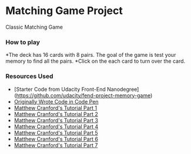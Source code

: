 # Matching Game Project

Classic Matching Game

### How to play

*The deck has 16 cards with 8 pairs. The goal of the game is test your memory to find all the pairs.
*Click on the each card to turn over the card.



### Resources Used

* [Starter Code from Udacity Front-End Nanodegree] (https://github.com/udacity/fend-project-memory-game)
* [Originally Wrote Code in Code Pen](https://codepen.io/lindsayanunez/pen/rZGLzw?editors=1010)
* [Matthew Cranford's Tutorial Part 1](https://matthewcranford.com/memory-game-walkthrough-part-1-setup/)
* [Matthew Cranford's Tutorial Part 2](https://matthewcranford.com/memory-game-walkthrough-part-2-toggling-cards/)
* [Matthew Cranford's Tutorial Part 3](https://matthewcranford.com/memory-game-walkthrough-part-3-matching-pairs/)
* [Matthew Cranford's Tutorial Part 4](https://matthewcranford.com/memory-game-walkthrough-part-4-shuffling-decks/)
* [Matthew Cranford's Tutorial Part 5](https://matthewcranford.com/memory-game-walkthrough-part-5-moves-stars/)
* [Matthew Cranford's Tutorial Part 6](https://matthewcranford.com/memory-game-walkthrough-part-6-the-clock/)
* [Matthew Cranford's Tutorial Part 7](https://matthewcranford.com/memory-game-walkthrough-part-7-making-a-modal/)